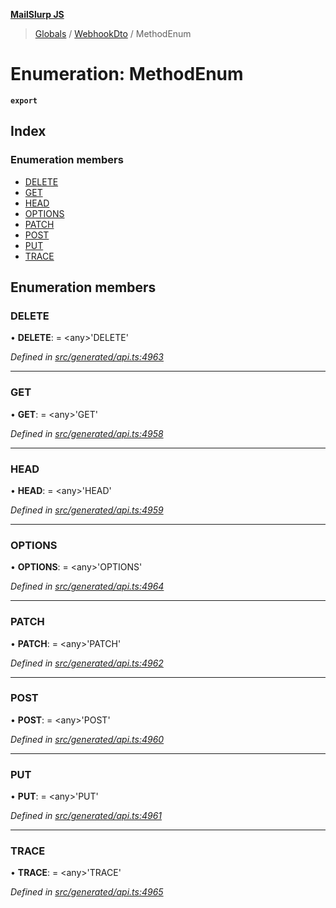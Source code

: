 **[MailSlurp JS](../README.md)**

> [Globals](../README.md) / [WebhookDto](../modules/webhookdto.md) / MethodEnum

# Enumeration: MethodEnum

**`export`** 

## Index

### Enumeration members

* [DELETE](webhookdto.methodenum.md#delete)
* [GET](webhookdto.methodenum.md#get)
* [HEAD](webhookdto.methodenum.md#head)
* [OPTIONS](webhookdto.methodenum.md#options)
* [PATCH](webhookdto.methodenum.md#patch)
* [POST](webhookdto.methodenum.md#post)
* [PUT](webhookdto.methodenum.md#put)
* [TRACE](webhookdto.methodenum.md#trace)

## Enumeration members

### DELETE

•  **DELETE**:  = \<any>'DELETE'

*Defined in [src/generated/api.ts:4963](https://github.com/mailslurp/mailslurp-client/blob/a8663d0/src/generated/api.ts#L4963)*

___

### GET

•  **GET**:  = \<any>'GET'

*Defined in [src/generated/api.ts:4958](https://github.com/mailslurp/mailslurp-client/blob/a8663d0/src/generated/api.ts#L4958)*

___

### HEAD

•  **HEAD**:  = \<any>'HEAD'

*Defined in [src/generated/api.ts:4959](https://github.com/mailslurp/mailslurp-client/blob/a8663d0/src/generated/api.ts#L4959)*

___

### OPTIONS

•  **OPTIONS**:  = \<any>'OPTIONS'

*Defined in [src/generated/api.ts:4964](https://github.com/mailslurp/mailslurp-client/blob/a8663d0/src/generated/api.ts#L4964)*

___

### PATCH

•  **PATCH**:  = \<any>'PATCH'

*Defined in [src/generated/api.ts:4962](https://github.com/mailslurp/mailslurp-client/blob/a8663d0/src/generated/api.ts#L4962)*

___

### POST

•  **POST**:  = \<any>'POST'

*Defined in [src/generated/api.ts:4960](https://github.com/mailslurp/mailslurp-client/blob/a8663d0/src/generated/api.ts#L4960)*

___

### PUT

•  **PUT**:  = \<any>'PUT'

*Defined in [src/generated/api.ts:4961](https://github.com/mailslurp/mailslurp-client/blob/a8663d0/src/generated/api.ts#L4961)*

___

### TRACE

•  **TRACE**:  = \<any>'TRACE'

*Defined in [src/generated/api.ts:4965](https://github.com/mailslurp/mailslurp-client/blob/a8663d0/src/generated/api.ts#L4965)*
